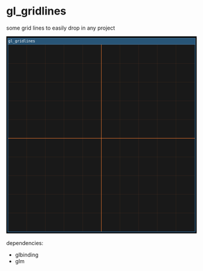 # gl_gridlines

some grid lines to easily drop in any project

![img.png](img.png)

dependencies:
- glbinding
- glm